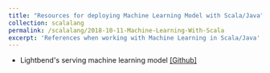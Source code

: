 ```yaml
---
title: "Resources for deploying Machine Learning Model with Scala/Java"
collection: scalalang
permalink: /scalalang/2018-10-11-Machine-Learning-With-Scala
excerpt: 'References when working with Machine Learning in Scala/Java'
---
```


* Lightbend's serving machine learning model [[Github]](https://github.com/typesafehub/fdp-modelserver)